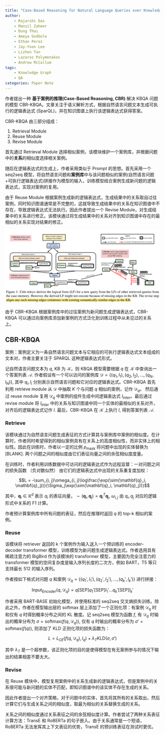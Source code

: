 ```yaml
---
title: "Case-Based Reasoning for Natural Language Queries over Knowledge Bases"
author:
    - Rajarshi Das
    - Manzil Zaheer
    - Dung Thai
    - Ameya Godbole
    - Ethan Perez
    - Jay-Yoon Lee
    - Lizhen Tan
    - Lazaros Polymenakos
    - Andrew McCallum
tags:
    - Knowledge Graph
    - QA
categories: Paper Note
---
```


作者提出一种 **基于案例的推理(Case-Based Reasoning, CBR)** 解决 KBQA 问题的模型 CBR-KBQA。文章关注于语义解析方式，根据自然语言问题文本生成可执行的逻辑表达式 (SparQL)，并在知识图谱上执行该逻辑表达式获得答案。

CBR-KBQA 由三部分组成：

1. Retrieval Module
2. Reuse Module
3. Revise Module

首先通过 Retrieval Module 选择相似案例，该模块维护一个案例库，并根据问题中的**关系**的相似度选择相关案例。

随后在逻辑表达式的生成上，作者采用类似于 Prompt 的思想。首先采用一个 seq2seq 模型，将自然语言问题和**案例库**中与该问题相似的案例(自然语言问题+可执行逻辑表达式)拼接作为模型的输入，训练模型结合案例生成新问题的逻辑表达式，实现对案例的复用。

由于 Reuse Module 根据案例生成新的逻辑表达式，生成结果中的关系取自过往案例，同时知识图谱通常是不完整的，这就导致生成结果中的关系在知识图谱中不存在，导致逻辑表达式无法执行。因此作者提出一个 Revise Module，对生成结果中的关系进行修正。该模块通过将生成结果中的关系对齐到知识图谱中存在的最相似的关系实现对结果的修正。

![](Case-Based-Reasoning-for-Natural-Language-Queries-over-Knowledge-Bases/1.png)

由于 CBR-KBQA 根据案例库中的过往案例为新问题生成逻辑表达式，CBR-KBQA 可以通过向案例库添加新案例的方式泛化到训练过程中从未见过的关系上。

<!--more-->

## CBR-KBQA

案例：案例定义为一条自然语言问题文本与它相应的可执行逻辑表达式文本组成的文本对，作者主要关注于 SPARQL 这种逻辑表达式形式。

记自然语言问题文本为 $q$, KB 为 $\mathcal{K}$，则 KBQA 模型需要根据 $q$ 在 $\mathcal{K}$ 中查询出一个答案列表 $\mathcal{A}$. 作者假设有一个可以访问的案例库 $\mathcal{D} = \{(q_1, l_1), (q_2, l_2), ..., (q_N, l_N)\}$, 其中 $q_i, l_i$ 分别表示自然语言问题和它对应的逻辑表达式。CBR-KBQA 首先利用 retrieve module 从 $\mathcal{D}$ 中抽取 $K$ 个与问题 $q$ 相似的案例，记作 $\mathcal{D}_q$。 然后通过 reuse module 复用 $\mathcal{D}_q$ 中案例的组件生成中间逻辑表达式 $l_\text{inter}$。最后通过 revise module 将 $l_\text{inter}$ 中的关系与知识图谱中同一个实体的最相似的关系对齐，对齐后的逻辑表达式记作 $l$. 最后，CBR-KBQA 在 $\mathcal{K}$ 上执行 $l$, 得到答案列表 $\mathcal{A}$.

### Retrieve

该模块通过为自然语言问题生成表征的方式计算其与案例库中案例的相似度。在计算时，作者同时希望得到的相似案例具有在关系上的高度相似性，而非实体上的相似性。因此在训练时，作者以一定的比例 $p_\text{mask}$ 将问题中出现的实体替换为 $\text{[BLANK]}$. 两个问题之间的相似度由它们表征向量之间的余弦相似度度量。

在训练时，作者利用训练数据中可访问的逻辑表达式作为远程监督：一对问题之间的损失函数 （负对数似然） 由它们的逻辑表达式中出现的关系重复度加权：

$$L = -\sum_{i, j}\omega_{i, j}\log\frac{\exp(\sim(\mathbf{q}_i, \mathbf{q}_j))}{\Sigma_j\exp(\sim(\mathbf{q}_i, \mathbf{q}_j))}$$

其中，$\mathbf{q}_i\in \mathbb{R}^d$ 表示 $q_i$ 的表征向量，$\sim(\mathbf{q}_i, \mathbf{q}_j) = \mathbf{q}_i^T\mathbf{q}_j$, $\omega_{i, j}$ 由 $q_i, q_j$ 对应的逻辑形式中关系的 F1 计算。

作者预计算案例库中所有问题的表征，然后在推理时返回 $q$ 的 top-k 相似的案例。

### Reuse

该模块将 retriever 返回的 k 个案例作为输入送入一个预训练的 encoder-decoder transformer 模型，训练模型为新问题生成逻辑表达式。作者选用具有稀疏注意力的 BigBird 作为该模块的 transformer 模型，主要因为完全注意力的 transformer 模型的空间复杂度是输入序列长度的二次方，例如 BART，T5 等只支持最长 512 的输入序列。

作者按如下格式对问题 $q$ 和案例 $\mathcal{D}_q = \{(q_1', l_1'), (q_2', l_2'), ..., (q_k', l_k')\}$ 进行拼接：

$$\text{Input}_\text{Encoder}(q, \mathcal{D}_q) = q\text{[SEP]}q_1'\text{[SEP]}l_1'...q_k'\text{[SEP]}l_k'$$

作者采用 BART-BASE 初始化模型，并使用标准的 seq2seq 交叉熵损失训练。除此之外，作者在模型输出层的 softmax 层上添加了一个正则化项：有案例 $\mathcal{D}_q$ 时和仅有 $q$ 时得到概率分布之间的 KL 散度。记 seq2seq 模型为函数 $f$, 有 $\mathcal{D}_q$ 时输出的概率分布为 $\sigma = \text{softmax}(f(q, \mathcal{D}_q))$, 仅有 $q$ 时输出的概率分布为 $\sigma' = \text{softmax}(f(q))$, 则添加了 KLD 正则化项的损失函数为：

$$L = L_{CE}(f(q, \mathcal{D}_q), l_q) + \lambda_T\text{KLD}(\sigma, \sigma')$$

其中 $\lambda_T$ 是一个超参数，该正则化项的目的是使得模型在有无案例参与的情况下输出的结果相差不要太大。

### Revise

在 Reuse 模块中，模型复用案例中的关系生成新的逻辑表达式，但是案例中的关系很可能与新问题的实体不匹配，即知识图谱中的该实体不存在生成的关系。

因此作者提出一个对齐策略，对于问题中的实体，首先将其所有的关系取出，然后计算它们与生成关系之间的相似度，取最为相似的关系替换生成的关系。

关系之间的相似度通过关系表征之间的余弦相似度计算。作者尝试了两种关系表征计算方法：TransE 和 RoBERTa 的句子嵌入。由于关系通常是一个短语，RoBERTa 无法发挥其上下文表征的优势，TransE 的预训练表征在测试时更优。